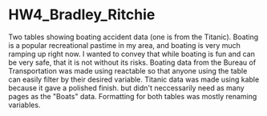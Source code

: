 # HW4_Bradley_Ritchie
Two tables showing boating accident data (one is from the Titanic). Boating is a popular recreational pastime in my area, and boating is very much ramping up right now. I wanted to convey that while boating is fun and can be very safe, that it is not without its risks. Boating data from the Bureau of Transportation was made using reactable so that anyone using the table can easily filter by their desired variable. Titanic data was made using kable because it gave a polished finish. but didn't neccessarily need as many pages as the "Boats" data. Formatting for both tables was mostly renaming variables.
